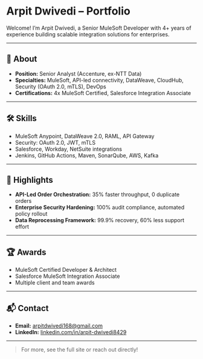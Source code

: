 # Arpit Dwivedi – Portfolio

Welcome! I’m Arpit Dwivedi, a Senior MuleSoft Developer with 4+ years of experience building scalable integration solutions for enterprises.

---

## 🚀 About

- **Position:** Senior Analyst (Accenture, ex-NTT Data)
- **Specialties:** MuleSoft, API-led connectivity, DataWeave, CloudHub, Security (OAuth 2.0, mTLS), DevOps
- **Certifications:** 4x MuleSoft Certified, Salesforce Integration Associate

---

## 🛠️ Skills

- MuleSoft Anypoint, DataWeave 2.0, RAML, API Gateway
- Security: OAuth 2.0, JWT, mTLS
- Salesforce, Workday, NetSuite integrations
- Jenkins, GitHub Actions, Maven, SonarQube, AWS, Kafka

---

## 💼 Highlights

- **API-Led Order Orchestration:** 35% faster throughput, 0 duplicate orders
- **Enterprise Security Hardening:** 100% audit compliance, automated policy rollout
- **Data Reprocessing Framework:** 99.9% recovery, 60% less support effort

---

## 🏆 Awards

- MuleSoft Certified Developer & Architect
- Salesforce MuleSoft Integration Associate
- Multiple client and team awards

---

## 📬 Contact

- **Email:** arpitdwivedi168@gmail.com
- **LinkedIn:** [linkedin.com/in/arpit-dwivedi8429](https://linkedin.com/in/arpit-dwivedi8429)

---

> For more, see the full site or reach out directly!
